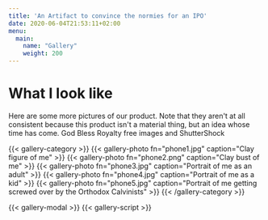 ```yaml
---
title: 'An Artifact to convince the normies for an IPO'
date: 2020-06-04T21:53:11+02:00
menu: 
  main:
    name: "Gallery"
    weight: 200
---
```


# What I look like

Here are some more pictures of our product. Note that they aren't at all consistent because this product isn't a material thing, but an idea whose time has come. God Bless Royalty free images and ShutterShock

{{< gallery-category >}}
    {{< gallery-photo fn="phone1.jpg" caption="Clay figure of me" >}}
    {{< gallery-photo fn="phone2.png" caption="Clay bust of me" >}}
    {{< gallery-photo fn="phone3.jpg" caption="Portrait of me as an adult" >}}
    {{< gallery-photo fn="phone4.jpg" caption="Portrait of me as a kid" >}}
    {{< gallery-photo fn="phone5.jpg" caption="Portrait of me getting screwed over by the Orthodox Calvinists" >}}
{{< /gallery-category >}}

{{< gallery-modal >}}
{{< gallery-script >}}
